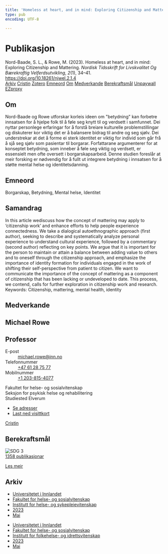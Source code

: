 ```yaml
---
title: 'Homeless at heart, and in mind: Exploring Citizenship and Mattering'
type: pub
encoding: UTF-8

---
```

<h1>Publikasjon</h1>
<article id="csl-bib-container-4NLFKZ2K" class="csl-bib-container">
  <div class="csl-bib-body"> <div class="csl-entry">Nord-Baade, S. L., &#38; Rowe, M. (2023). Homeless at heart, and in mind: Exploring Citizenship and Mattering. <i>Nordisk Tidsskrift for Livskvalitet Og Bærekraftig Velferdsutvikling</i>, <i>2</i>(1), 34–41. <a href="https://doi.org/10.18261/njwel.2.1.4">https://doi.org/10.18261/njwel.2.1.4</a></div> </div>
  <div class="csl-bib-buttons">
    <a href="#taxonomy-article-4NLFKZ2K" alt="archive" class="csl-bib-button">Arkiv</a>
    <a href="https://app.cristin.no/results/show.jsf?id=2145725" alt="Cristin" class="csl-bib-button">Cristin</a>
    <a href="http://zotero.org/groups/5881554/items/4NLFKZ2K" alt="Zotero" class="csl-bib-button">Zotero</a>
    <a href="#keywords-article-4NLFKZ2K" alt="keywords" class="csl-bib-button">Emneord</a>
    <a href="#about-article-4NLFKZ2K" alt="about_pub" class="csl-bib-button">Om</a>
    <a href="#contributors-article-4NLFKZ2K" alt="contributors" class="csl-bib-button">Medverkande</a>
    <a href="#sdg-article-4NLFKZ2K" alt="sdg" class="csl-bib-button">Berekraftsmål</a>
    <a href="https://brage.inn.no/inn-xmlui/bitstream/11250/3118551/1/2145725%2bNord-Baade.pdf" alt="Unpaywall" class="csl-bib-button">Unpaywall</a>
    <a href="https://brage.inn.no/inn-xmlui/bitstream/11250/3118551/1/2145725%2bNord-Baade.pdf" alt="EZproxy" class="csl-bib-button">EZproxy</a>
  </div>
  <div id="csl-bib-meta-container-4NLFKZ2K"></div>
</article>
<div id="csl-bib-meta-4NLFKZ2K" class="csl-bib-meta">
  <article id="about-article-4NLFKZ2K" class="about_pub-article">
    <h1>Om</h1>
    Nord-Baade og Rowe utforskar korleis ideen om "betydning" kan forbetre innsatsen for å hjelpe folk til å føle seg knytt til og verdsett i samfunnet. Dei nyttar personlege erfaringar for å forstå breiare kulturelle problemstillingar og diskuterer kor viktig det er å balansere bidrag til andre og seg sjølv. Dei understrekar at det å forme ei sterk identitet er viktig for individ som går frå å sjå seg sjølv som pasientar til borgarar. Forfattarane argumenterer for at konseptet betydning, som inneber å føle seg viktig og verdsett, er essensielt men ofte oversett i borgarskapsarbeid. Denne studien foreslår at meir forsking er nødvendig for å fullt ut integrere betydning i innsatsen for å støtte mental helse og identitetsdanning.
  </article>
  <article id="keywords-article-4NLFKZ2K" class="keywords-article">
    <h1>Emneord</h1>
    Borgarskap, Betydning, Mental helse, Identitet
  </article>
  <article id="abstract-article-4NLFKZ2K" class="abstract-article">
    <h1>Samandrag</h1>
    In this article wediscuss how the concept of mattering may apply to ‘citizenship work’ and enhance efforts to help people experience connectedness. We take a dialogical autoethnographic approach (first author), seeking to describe and systematically analyze personal experience to understand cultural experience, followed by a commentary (second author) reflecting on key points. We argue that it is important for the person to maintain or attain a balance between adding value to others and to oneself through the citizenship approach, and emphasize the importance of identity formation for individuals engaged in the work of shifting their self-perspective from patient to citizen. We want to communicate the importance of the concept of mattering as a component of citizenship that has been lacking or undeveloped to date. This process, we contend, calls for further exploration in citizenship work and research. 
Keywords: Citizenship, mattering, mental health, identity
  </article>
  <article id="contributors-article-4NLFKZ2K" class="contributors-article">
    <h1>Medverkande</h1>
    <div class="personas"> <div class="vrtx-hinn-person-card"> <div class="photo"> <i class="lar la-user-circle missing-person"></i> </div> <div class="info"> <hgroup><h1>Michael Rowe</h1> <h2>Professor</h2> </hgroup><dl> <dt>E-post</dt> <dd> <a href="mailto:michael.rowe@inn.no">michael.rowe@inn.no</a> </dd> <dt>Telefonnummer</dt> <dd><a href="tel:+4761287577"> +47 61 28 75 77 </a></dd> <dt>Mobilnummer</dt> <dd><a href="tel:+12038154077"> +1 203-815-4077 </a></dd> </dl> <p> Fakultet for helse- og sosialvitenskap<br> Seksjon for psykisk helse og rehabilitering<br> Studiested Elverum </p> <ul class="vrtx-hinn-links"> <li><a href="https://www.inn.no/finn-en-ansatt/michael-rowe.html#vrtx-hinn-addresses">Se adresser</a></li> <li><a href="https://www.inn.no/finn-en-ansatt/michael-rowe.html?vrtx=vcf">Last ned visittkort</a></li> </ul> </div> </div> <a href="https://app.cristin.no/persons/show.jsf?id=1633679" alt="Cristin URL" class="personas-cristin">Cristin</a> </div>
  </article>
  <article id="sdg-article-4NLFKZ2K" class="sdg-article">
    <h1>Berekraftsmål</h1>
    <div class="sdg-container"><div id="sdg3" class="sdg">
        <img src="{{< params subfolder >}}images/sdg/sdg03_nn.png" class="image" alt="SDG 3">
        <div class="sdg-overlay">
          <a href="{{< params subfolder >}}nn/archive/?sdg=3#archive" class="sdg-publication-count"><span>1358</span> publikasjonar</a>
          <p><a href="https://fn.no/om-fn/fns-baerekraftsmaal/god-helse-og-livskvalitet?lang=nno-NO" class="sdg-read-more">Les meir</a></p>
        </div>
      </div></div>
  </article>
  <article id="taxonomy-article-4NLFKZ2K" class="taxonomy-article">
    <h1>Arkiv</h1>
    <ul>
      <li><a href="{{< params subfolder >}}nn/archive/?key=3DCRN523">Universitetet i Innlandet</a></li>
      <li><a href="{{< params subfolder >}}nn/archive/?key=IDKFS3MX">Fakultet for helse- og sosialvitenskap</a></li>
      <li><a href="{{< params subfolder >}}nn/archive/?key=GTV4ECMZ">Institutt for helse- og sykepleievitenskap</a></li>
      <li><a href="{{< params subfolder >}}nn/archive/?key=RX9SDGSP">2023</a></li>
      <li><a href="{{< params subfolder >}}nn/archive/?key=W2MXEMME">Mai</a></li>
    </ul>
    <ul>
      <li><a href="{{< params subfolder >}}nn/archive/?key=3DCRN523">Universitetet i Innlandet</a></li>
      <li><a href="{{< params subfolder >}}nn/archive/?key=IDKFS3MX">Fakultet for helse- og sosialvitenskap</a></li>
      <li><a href="{{< params subfolder >}}nn/archive/?key=FJXE3Z8X">Institutt for folkehelse- og idrettsvitenskap</a></li>
      <li><a href="{{< params subfolder >}}nn/archive/?key=5HKEZMYN">2023</a></li>
      <li><a href="{{< params subfolder >}}nn/archive/?key=X7TAB6Z9">Mai</a></li>
    </ul>
  </article>
</div>
